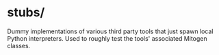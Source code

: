 
# stubs/

Dummy implementations of various third party tools that just spawn local Python
interpreters. Used to roughly test the tools' associated Mitogen classes.
